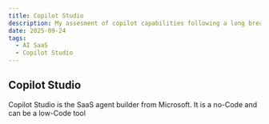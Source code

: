 ```yaml
---
title: Copilot Studio 
description: My assesment of copilot capabilities following a long break 
date: 2025-09-24
tags:
  - AI SaaS
  - Copilot Studio
---
```


## Copilot Studio

Copilot Studio is the SaaS agent builder from Microsoft. 
It is a no-Code and can be a low-Code tool 